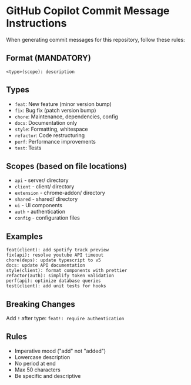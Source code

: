 # GitHub Copilot Commit Message Instructions

When generating commit messages for this repository, follow these rules:

## Format (MANDATORY)
```
<type>(scope): description
```

## Types
- `feat`: New feature (minor version bump)
- `fix`: Bug fix (patch version bump) 
- `chore`: Maintenance, dependencies, config
- `docs`: Documentation only
- `style`: Formatting, whitespace
- `refactor`: Code restructuring
- `perf`: Performance improvements
- `test`: Tests

## Scopes (based on file locations)
- `api` - server/ directory
- `client` - client/ directory
- `extension` - chrome-addon/ directory  
- `shared` - shared/ directory
- `ui` - UI components
- `auth` - authentication
- `config` - configuration files

## Examples
```
feat(client): add spotify track preview
fix(api): resolve youtube API timeout
chore(deps): update typescript to v5
docs: update API documentation
style(client): format components with prettier
refactor(auth): simplify token validation
perf(api): optimize database queries
test(client): add unit tests for hooks
```

## Breaking Changes
Add `!` after type: `feat!: require authentication`

## Rules
- Imperative mood ("add" not "added")
- Lowercase description
- No period at end
- Max 50 characters
- Be specific and descriptive